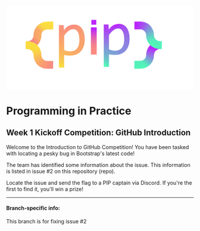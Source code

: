 ![PIP Logo](/piplogo.png)

# Programming in Practice
## Week 1 Kickoff Competition: GitHub Introduction

Welcome to the Introduction to GitHub Competition! You have been tasked with locating a pesky bug in Bootstrap's latest code!

The team has identified some information about the issue. This information is listed in issue #2 on this repository (repo).

Locate the issue and send the flag to a PIP captain via Discord. If you're the first to find it, you'll win a prize!

---

#### Branch-specific info:
This branch is for fixing issue #2
